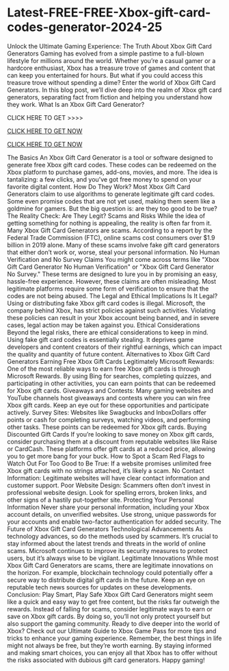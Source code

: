 # Latest-FREE-FREE-Xbox-gift-card-codes-generator-2024-25
Unlock the Ultimate Gaming Experience: The Truth About Xbox Gift Card Generators Gaming has evolved from a simple pastime to a full-blown lifestyle for millions around the world. Whether you’re a casual gamer or a hardcore enthusiast, Xbox has a treasure trove of games and content that can keep you entertained for hours. But what if you could access this treasure trove without spending a dime? Enter the world of Xbox Gift Card Generators. In this blog post, we’ll dive deep into the realm of Xbox gift card generators, separating fact from fiction and helping you understand how they work. What Is an Xbox Gift Card Generator?

CLICK HERE TO GET >>>>

[CLICK HERE TO GET NOW](https://tbhcodes.com/all-offers)

[CLICK HERE TO GET NOW](https://tbhcodes.com/all-offers)

The Basics An Xbox Gift Card Generator is a tool or software designed to generate free Xbox gift card codes. These codes can be redeemed on the Xbox platform to purchase games, add-ons, movies, and more. The idea is tantalizing: a few clicks, and you’ve got free money to spend on your favorite digital content. How Do They Work? Most Xbox Gift Card Generators claim to use algorithms to generate legitimate gift card codes. Some even promise codes that are not yet used, making them seem like a goldmine for gamers. But the big question is: are they too good to be true? The Reality Check: Are They Legit? Scams and Risks While the idea of getting something for nothing is appealing, the reality is often far from it. Many Xbox Gift Card Generators are scams. According to a report by the Federal Trade Commission (FTC), online scams cost consumers over $1.9 billion in 2019 alone. Many of these scams involve fake gift card generators that either don’t work or, worse, steal your personal information. No Human Verification and No Survey Claims You might come across terms like "Xbox Gift Card Generator No Human Verification" or "Xbox Gift Card Generator No Survey." These terms are designed to lure you in by promising an easy, hassle-free experience. However, these claims are often misleading. Most legitimate platforms require some form of verification to ensure that the codes are not being abused. The Legal and Ethical Implications Is It Legal? Using or distributing fake Xbox gift card codes is illegal. Microsoft, the company behind Xbox, has strict policies against such activities. Violating these policies can result in your Xbox account being banned, and in severe cases, legal action may be taken against you. Ethical Considerations Beyond the legal risks, there are ethical considerations to keep in mind. Using fake gift card codes is essentially stealing. It deprives game developers and content creators of their rightful earnings, which can impact the quality and quantity of future content. Alternatives to Xbox Gift Card Generators Earning Free Xbox Gift Cards Legitimately Microsoft Rewards: One of the most reliable ways to earn free Xbox gift cards is through Microsoft Rewards. By using Bing for searches, completing quizzes, and participating in other activities, you can earn points that can be redeemed for Xbox gift cards. Giveaways and Contests: Many gaming websites and YouTube channels host giveaways and contests where you can win free Xbox gift cards. Keep an eye out for these opportunities and participate actively. Survey Sites: Websites like Swagbucks and InboxDollars offer points or cash for completing surveys, watching videos, and performing other tasks. These points can be redeemed for Xbox gift cards. Buying Discounted Gift Cards If you’re looking to save money on Xbox gift cards, consider purchasing them at a discount from reputable websites like Raise or CardCash. These platforms offer gift cards at a reduced price, allowing you to get more bang for your buck. How to Spot a Scam Red Flags to Watch Out For Too Good to Be True: If a website promises unlimited free Xbox gift cards with no strings attached, it’s likely a scam. No Contact Information: Legitimate websites will have clear contact information and customer support. Poor Website Design: Scammers often don’t invest in professional website design. Look for spelling errors, broken links, and other signs of a hastily put-together site. Protecting Your Personal Information Never share your personal information, including your Xbox account details, on unverified websites. Use strong, unique passwords for your accounts and enable two-factor authentication for added security. The Future of Xbox Gift Card Generators Technological Advancements As technology advances, so do the methods used by scammers. It’s crucial to stay informed about the latest trends and threats in the world of online scams. Microsoft continues to improve its security measures to protect users, but it’s always wise to be vigilant. Legitimate Innovations While most Xbox Gift Card Generators are scams, there are legitimate innovations on the horizon. For example, blockchain technology could potentially offer a secure way to distribute digital gift cards in the future. Keep an eye on reputable tech news sources for updates on these developments. Conclusion: Play Smart, Play Safe Xbox Gift Card Generators might seem like a quick and easy way to get free content, but the risks far outweigh the rewards. Instead of falling for scams, consider legitimate ways to earn or save on Xbox gift cards. By doing so, you’ll not only protect yourself but also support the gaming community. Ready to dive deeper into the world of Xbox? Check out our Ultimate Guide to Xbox Game Pass for more tips and tricks to enhance your gaming experience. Remember, the best things in life might not always be free, but they’re worth earning. By staying informed and making smart choices, you can enjoy all that Xbox has to offer without the risks associated with dubious gift card generators. Happy gaming!
